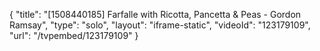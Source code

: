 {
    "title": "[1508440185] Farfalle with Ricotta, Pancetta & Peas - Gordon Ramsay",
    "type": "solo",
    "layout": "iframe-static",
    "videoId": "123179109",
    "url": "\/tvpembed\/123179109"
}